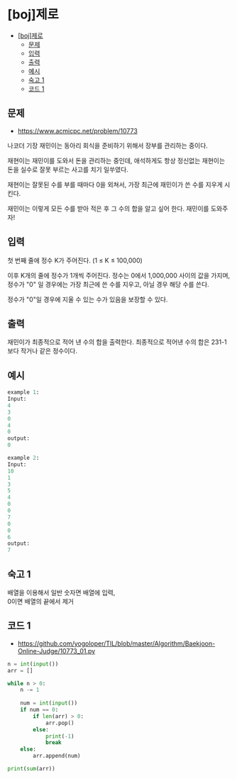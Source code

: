 # [boj]제로

<!-- TOC -->

- [[boj]제로](#boj%EC%A0%9C%EB%A1%9C)
  - [문제](#%EB%AC%B8%EC%A0%9C)
  - [입력](#%EC%9E%85%EB%A0%A5)
  - [출력](#%EC%B6%9C%EB%A0%A5)
  - [예시](#%EC%98%88%EC%8B%9C)
  - [숙고 1](#%EC%88%99%EA%B3%A0-1)
  - [코드 1](#%EC%BD%94%EB%93%9C-1)

<!-- /TOC -->

## 문제

- https://www.acmicpc.net/problem/10773

나코더 기장 재민이는 동아리 회식을 준비하기 위해서 장부를 관리하는 중이다.

재현이는 재민이를 도와서 돈을 관리하는 중인데, 애석하게도 항상 정신없는 재현이는 돈을 실수로 잘못 부르는 사고를 치기 일쑤였다.

재현이는 잘못된 수를 부를 때마다 0을 외쳐서, 가장 최근에 재민이가 쓴 수를 지우게 시킨다.

재민이는 이렇게 모든 수를 받아 적은 후 그 수의 합을 알고 싶어 한다. 재민이를 도와주자!

## 입력
첫 번째 줄에 정수 K가 주어진다. (1 ≤ K ≤ 100,000)

이후 K개의 줄에 정수가 1개씩 주어진다. 정수는 0에서 1,000,000 사이의 값을 가지며, 정수가 "0" 일 경우에는 가장 최근에 쓴 수를 지우고, 아닐 경우 해당 수를 쓴다.

정수가 "0"일 경우에 지울 수 있는 수가 있음을 보장할 수 있다.

## 출력
재민이가 최종적으로 적어 낸 수의 합을 출력한다. 최종적으로 적어낸 수의 합은 231-1보다 작거나 같은 정수이다.

## 예시

```python
example 1:
Input:
4
3
0
4
0
output:
0

example 2:
Input:
10
1
3
5
4
0
0
7
0
0
6
output:
7
```

## 숙고 1
배열을 이용해서 일반 숫자면 배열에 입력,  
0이면 배열의 끝에서 제거
## 코드 1
- https://github.com/yogoloper/TIL/blob/master/Algorithm/Baekjoon-Online-Judge/10773_01.py

```python
n = int(input())
arr = []

while n > 0:
    n -= 1
    
    num = int(input())
    if num == 0:
        if len(arr) > 0:
            arr.pop()
        else:
            print(-1)
            break
    else:
        arr.append(num)

print(sum(arr))
```
